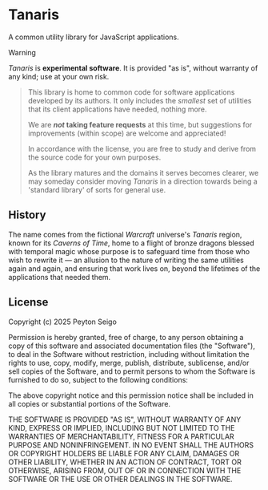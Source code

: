 # Tanaris

A common utility library for JavaScript applications.

> [!WARNING]
>
> _Tanaris_ is **experimental software**. It is provided "as is", without
> warranty of any kind; use at your own risk.

> This library is home to common code for software applications developed by
> its authors. It only includes the _smallest_ set of utilities that its client
> applications have needed, nothing more.
>
> We are **_not_ taking feature requests** at this time, but suggestions for
> improvements (within scope) are welcome and appreciated!
>
> In accordance with the license, you are free to study and derive from the
> source code for your own purposes.
>
> As the library matures and the domains it serves becomes clearer, we may
> someday consider moving _Tanaris_ in a direction towards being a 'standard
> library' of sorts for general use.

## History

The name comes from the fictional _Warcraft_ universe's _Tanaris_ region, known
for its _Caverns of Time_, home to a flight of bronze dragons blessed with
temporal magic whose purpose is to safeguard time from those who wish to
rewrite it — an allusion to the nature of writing the same utilities again and
again, and ensuring that work lives on, beyond the lifetimes of the
applications that needed them.

## License

Copyright (c) 2025 Peyton Seigo

Permission is hereby granted, free of charge, to any person obtaining a copy
of this software and associated documentation files (the "Software"), to deal
in the Software without restriction, including without limitation the rights
to use, copy, modify, merge, publish, distribute, sublicense, and/or sell
copies of the Software, and to permit persons to whom the Software is
furnished to do so, subject to the following conditions:

The above copyright notice and this permission notice shall be included in all
copies or substantial portions of the Software.

THE SOFTWARE IS PROVIDED "AS IS", WITHOUT WARRANTY OF ANY KIND, EXPRESS OR
IMPLIED, INCLUDING BUT NOT LIMITED TO THE WARRANTIES OF MERCHANTABILITY,
FITNESS FOR A PARTICULAR PURPOSE AND NONINFRINGEMENT. IN NO EVENT SHALL THE
AUTHORS OR COPYRIGHT HOLDERS BE LIABLE FOR ANY CLAIM, DAMAGES OR OTHER
LIABILITY, WHETHER IN AN ACTION OF CONTRACT, TORT OR OTHERWISE, ARISING FROM,
OUT OF OR IN CONNECTION WITH THE SOFTWARE OR THE USE OR OTHER DEALINGS IN THE
SOFTWARE.
